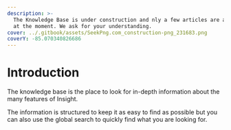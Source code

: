 ```yaml
---
description: >-
  The Knowledge Base is under construction and nly a few articles are available
  at the moment. We ask for your understanding.
cover: ../.gitbook/assets/SeekPng.com_construction-png_231683.png
coverY: -85.070340826686
---
```


# Introduction

The knowledge base is the place to look for in-depth information about the many features of Insight.

The information is structured to keep it as easy to find as possible but you can also use the global search to quickly find what you are looking for.
